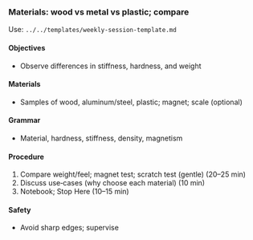 ### Materials: wood vs metal vs plastic; compare

Use: `../../templates/weekly-session-template.md`

#### Objectives
- Observe differences in stiffness, hardness, and weight

#### Materials
- Samples of wood, aluminum/steel, plastic; magnet; scale (optional)

#### Grammar
- Material, hardness, stiffness, density, magnetism

#### Procedure
1) Compare weight/feel; magnet test; scratch test (gentle) (20–25 min)
2) Discuss use‑cases (why choose each material) (10 min)
3) Notebook; Stop Here (10–15 min)

#### Safety
- Avoid sharp edges; supervise
